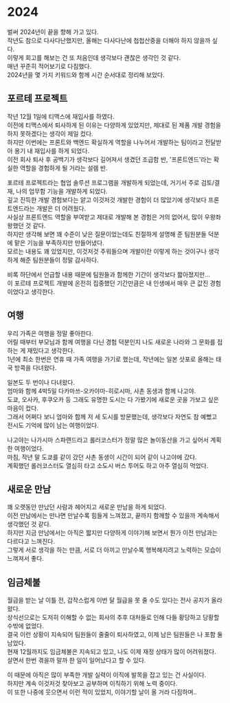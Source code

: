 # 2024
벌써 2024년이 끝을 향해 가고 있다.  
작년도 참으로 다사다난했지만, 올해는 다사다난에 첩첩산중을 더해야 하지 않을까 싶다.  
이렇게 회고를 해보는 건 또 처음인데 생각보다 괜찮은 생각인 것 같다.  
매년 꾸준히 적어보기로 다짐했다.  
2024년을 몇 가지 키워드와 함께 시간 순서대로 정리해 보았다.  

## 포르테 프로젝트

작년 12월 1일에 티맥스에 재입사를 하였다.  
이전에 티맥스에서 퇴사하게 된 이유는 다양하게 있었지만, 제대로 된 제품 개발 경험을 하지 못하겠다는 생각이 제일 컸다.  
하지만 이번에는 프론트와 백엔드 확실하게 역할을 나누어서 개발하는 팀이라고 전달받아 용기 내 재입사를 하게 되었다.  
이전 회사 퇴사 후 공백기가 생각보다 길어져서 생겼던 조급함 반, '프론트엔드'라는 확실한 역할을 경험하게 될 거라는 설렘 반.  

포르테 프로젝트라는 협업 솔루션 프로그램을 개발하게 되었는데, 거기서 주로 검토/결재, 나의 업무함 기능을 개발하게 되었다.  
깊고 진득한 개발 경험보다는 얕고 이것저것 개발한 경험이 더 많았기에 생각보다 프론트엔드라는 개발은 더 어려웠다.  
사실상 프론트엔드 역할을 부여받고 제대로 개발해 본 경험은 거의 없어서, 많이 우왕좌왕했던 것 같다.  
하지만 생각해 보면 꽤 수준이 낮은 질문이었는데도 친절하게 설명해 준 팀원분들 덕분에 맡은 기능을 부족하지만 만들어냈다.  
모르는 내용도 꽤 있었지만, 이것저것 주워들으며 개발이란 이렇게 하는 것이구나 생각하게 해준 팀원분들이 정말 감사하다.  

비록 하단에서 언급할 내용 때문에 팀원들과 함께한 기간이 생각보다 짧아졌지만...  
이 포르테 프로젝트 개발에 온전히 집중했던 기간만큼은 내 인생에서 매우 큰 값진 경험이었다고 생각한다.  

## 여행

우리 가족은 여행을 정말 좋아한다.  
어릴 때부터 부모님과 함께 여행을 다닌 경험 덕분인지 나도 새로운 나라와 그 문화를 접하는 게 재밌다고 생각한다.  
1년에 최소 한번은 연휴 때 가족 여행을 가기로 했는데, 작년에는 일본 삿포로 올해는 태국 방콕을 다녀왔다.  

일본도 두 번이나 다녀왔다.  
엄마와 함께 4박5일 다카마쓰-오카야마-히로시마, 사촌 동생과 함께 나고야.  
도쿄, 오사카, 후쿠오카 등 그래도 유명한 도시는 다 가봤기에 새로운 곳을 가보고 싶은 마음이 컸다.  
그래서 어쩌다 보니 엄마와 함께 저 세 도시를 방문했는데, 생각보다 자연도 참 예뻤고 전시도 기억에 많이 남는 여행이었다.  

나고야는 나가시마 스파랜드라고 롤러코스터가 정말 많은 놀이동산을 가고 싶어서 계획한 여행이었다.  
마침, 작년 말 도쿄를 같이 갔던 사촌 동생이 시간이 되어 같이 나고야에 갔다.  
계획했던 롤러코스터도 열심히 타고 소도시 버스 투어도 하고 아주 열심히 먹었다.  

## 새로운 만남

꽤 오랫동안 만났던 사람과 헤어지고 새로운 만남을 하게 되었다.  
이전 만남에서는 만나면 만날수록 힘들게 느껴졌고, 끝까지 함께할 수 있을까 계속해서 생각했던 것 같다.  
하지만 지금 만남에서는 아직은 짧지만 다양하게 이야기해 보면서 뭔가 이전 만남과는 다르다고 느껴진다.  
그렇게 서로 생각을 하는 만큼, 서로 더 아끼고 만날수록 행복해지려고 노력하는 모습이 느껴져서 좋다.  

## 임금체불

월급을 받는 날 이틀 전, 갑작스럽게 이번 달 월급을 못 줄 수도 있다는 전사 공지가 올라왔다.  
상식선으로는 도저히 이해할 수 없는 회사의 추후 대처들로 인해 다들 황당하고 당황할 수밖에 없었다.  
결국 이런 상황이 지속되어 팀원들이 줄줄이 퇴사하였고, 이제 남은 팀원들은 나 포함 둘 남았다.  
현재 12월까지도 임금체불은 지속되고 있고, 나도 이제 재정 상태가 많이 어려워졌다.  
살면서 한번 겪을까 말까 한 일이 일어났다고 할 수 있다.  

이 때문에 아직은 많이 부족한 개발 실력이 이직에 발목을 잡고 있는 건 사실이다.  
하지만 계속 이것저것 찾아보고 공부하며 이직하기 위해 노력 중이다.  
이 또한 나중에 웃으면서 이런 적이 있었지, 이야기할 날이 올 거라 다짐하며..  